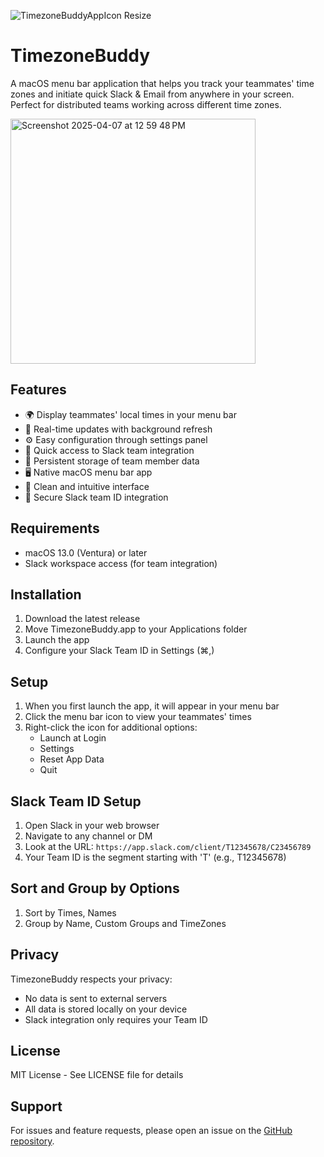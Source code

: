 
![TimezoneBuddyAppIcon Resize](https://github.com/user-attachments/assets/e123a6a5-04c2-4815-a04e-7b087e5f85fd)

# TimezoneBuddy

A macOS menu bar application that helps you track your teammates' time zones and initiate quick Slack & Email from anywhere in your screen. Perfect for distributed teams working across different time zones.

<img width="392" alt="Screenshot 2025-04-07 at 12 59 48 PM" src="https://github.com/user-attachments/assets/7c0dbce9-7eef-4415-8820-eaf97e7f5075" />

## Features

- 🌍 Display teammates' local times in your menu bar
- 🔄 Real-time updates with background refresh
- ⚙️ Easy configuration through settings panel
- 🚀 Quick access to Slack team integration
- 💾 Persistent storage of team member data
- 🖥️ Native macOS menu bar app
- 🎨 Clean and intuitive interface
- 🔐 Secure Slack team ID integration

## Requirements

- macOS 13.0 (Ventura) or later
- Slack workspace access (for team integration)

## Installation

1. Download the latest release
2. Move TimezoneBuddy.app to your Applications folder
3. Launch the app
4. Configure your Slack Team ID in Settings (⌘,)

## Setup

1. When you first launch the app, it will appear in your menu bar
2. Click the menu bar icon to view your teammates' times
3. Right-click the icon for additional options:
   - Launch at Login
   - Settings
   - Reset App Data
   - Quit

## Slack Team ID Setup

1. Open Slack in your web browser
2. Navigate to any channel or DM
3. Look at the URL: `https://app.slack.com/client/T12345678/C23456789`
4. Your Team ID is the segment starting with 'T' (e.g., T12345678)

## Sort and Group by Options

1. Sort by Times, Names
2. Group by Name, Custom Groups and TimeZones


## Privacy

TimezoneBuddy respects your privacy:
- No data is sent to external servers
- All data is stored locally on your device
- Slack integration only requires your Team ID

## License

MIT License - See LICENSE file for details

## Support

For issues and feature requests, please open an issue on the [GitHub repository](https://github.com/joshikavan92/timezonebuddy). 
